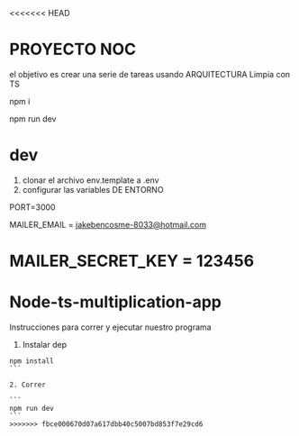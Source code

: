 <<<<<<< HEAD

#   PROYECTO NOC

el objetivo es crear una serie de tareas usando ARQUITECTURA Limpia con TS


<!-- PARA DESCARGAR TODO SI DESCARGO EL CODIGO DE EL -->
npm i 

npm run dev


# dev 
1. clonar el archivo env.template a .env
2. configurar las variables DE ENTORNO

PORT=3000

MAILER_EMAIL = jakebencosme-8033@hotmail.com

MAILER_SECRET_KEY = 123456
=======
# Node-ts-multiplication-app

Instrucciones para correr y ejecutar nuestro programa


1. Instalar dep

````
npm install
```

2. Correr

```
npm run dev
```
>>>>>>> fbce000670d07a617dbb40c5007bd853f7e29cd6
